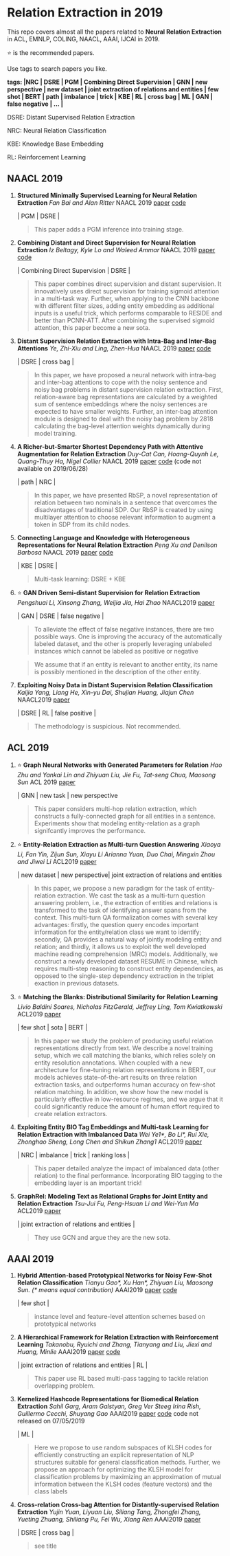 # Relation Extraction in 2019

This repo covers almost all the papers related to **Neural Relation Extraction** in ACL, EMNLP, COLING, NAACL, AAAI, IJCAI in 2019.

:star: is the recommended papers.

Use tags to search papers you like.

**tags: |NRC | DSRE | PGM | Combining Direct Supervision | GNN | new perspective | new dataset | joint extraction of relations and entities | few shot | BERT | path | imbalance | trick | KBE | RL | cross bag | ML | GAN | false negative | ... |**

DSRE: Distant Supervised Relation Extraction

NRC: Neural Relation Classification

KBE: Knowledge Base Embedding

RL: Reinforcement Learning

## NAACL 2019

1. **Structured Minimally Supervised Learning for Neural Relation Extraction**
   _Fan Bai and Alan Ritter_
   NAACL 2019
   [paper](https://arxiv.org/pdf/1904.00118.pdf)
   [code](https://github.com/bflashcp3f/PCNN-NMAR)

   | PGM | DSRE |

   > This paper adds a PGM inference into training stage.

2. **Combining Distant and Direct Supervision for Neural Relation Extraction**
   _Iz Beltagy, Kyle Lo and Waleed Ammar_
   NAACL 2019
   [paper](https://arxiv.org/pdf/1810.12956.pdf)
   [code](https://github.com/allenai/comb_dist_direct_relex)

   | Combining Direct Supervision | DSRE |

   > This paper combines direct supervision and distant supervision. It innovatively uses direct supervision for training sigmoid attention in a multi-task way. Further, when applying to the CNN backbone with different filter sizes, adding entity embedding as additional inputs is a useful trick, which performs comparable to RESIDE and better than PCNN-ATT. After combining the supervised sigmoid attention, this paper become a new sota.   

3. **Distant Supervision Relation Extraction with Intra-Bag and Inter-Bag Attentions**
    _Ye, Zhi-Xiu  and Ling, Zhen-Hua_
    NAACL 2019
    [paper](https://www.aclweb.org/anthology/N19-1288)
    [code](https://github.com/ZhixiuYe/Intra-Bag-and-Inter-Bag-Attentions)

    | DSRE | cross bag |

    >In this paper, we have proposed a neural network
    with intra-bag and inter-bag attentions to cope
    with the noisy sentence and noisy bag problems
    in distant supervision relation extraction. First,
    relation-aware bag representations are calculated
    by a weighted sum of sentence embeddings where
    the noisy sentences are expected to have smaller
    weights. Further, an inter-bag attention module is
    designed to deal with the noisy bag problem by
    2818
    calculating the bag-level attention weights dynamically
    during model training. 

4. **A Richer-but-Smarter Shortest Dependency Path  with Attentive Augmentation for Relation Extraction**
    _Duy-Cat Can, Hoang-Quynh Le, Quang-Thuy Ha, Nigel Collier_
    NAACL 2019 [paper](https://www.aclweb.org/anthology/N19-1298) [code](https://github.com/catcd/RbSP) (code not available on 2019/06/28)

    | path | NRC |

    >In this paper, we have presented RbSP, a novel representation
    of relation between two nominals in a
    sentence that overcomes the disadvantages of traditional
    SDP. Our RbSP is created by using multilayer
    attention to choose relevant information to
    augment a token in SDP from its child nodes.

5. **Connecting Language and Knowledge with Heterogeneous Representations for Neural Relation Extraction**
    _Peng Xu and Denilson Barbosa_ NAACL 2019 [paper](https://arxiv.org/abs/1903.10126) [code](https://github.com/billy-inn/HRERE)

    | KBE | DSRE |

    > Multi-task learning: DSRE + KBE

6. :star: **GAN Driven Semi-distant Supervision for Relation Extraction**
   _Pengshuai Li, Xinsong Zhang, Weijia Jia, Hai Zhao_
   NAACL2019 [paper](https://www.aclweb.org/anthology/N19-1307)

   | GAN | DSRE | false negative |

   >To alleviate the effect of false negative instances, there are two possible ways. One is improving the accuracy of the automatically labeled dataset, and the other is properly leveraging unlabeled instances which cannot be labeled as positive or negative

   >We assume that if an entity is relevant to another entity,
    its name is possibly mentioned in the description of the other entity.

7. **Exploiting Noisy Data in Distant Supervision Relation Classification**
   _Kaijia Yang, Liang He, Xin-yu Dai, Shujian Huang, Jiajun Chen_
   NAACL2019 [paper](https://www.aclweb.org/anthology/N19-1325)
   
   | DSRE | RL | false positive |
   > The methodology is suspicious. Not recommended.

## ACL 2019

1. :star: **Graph Neural Networks with Generated Parameters for Relation**
    _Hao Zhu and Yankai Lin and Zhiyuan Liu, Jie Fu, Tat-seng Chua, Maosong Sun_
    ACL 2019
    [paper](https://arxiv.org/pdf/1902.00756.pdf)

    | GNN | new task | new perspective 

    > This paper considers multi-hop relation extraction, which constructs a fully-connected graph for all entities in a sentence. Experiments show that modeling entity-relation as a graph signifcantly improves the performance. 
2. :star: **Entity-Relation Extraction as Multi-turn Question Answering**
   _Xiaoya Li, Fan Yin, Zijun Sun, Xiayu Li
    Arianna Yuan, Duo Chai, Mingxin Zhou and Jiwei Li_
    ACL2019
    [paper](https://arxiv.org/abs/1905.05529)

    | new dataset | new perspective| joint extraction of relations and entities

    > In this paper, we propose a new paradigm for
the task of entity-relation extraction. We cast
the task as a multi-turn question answering
problem, i.e., the extraction of entities and relations
is transformed to the task of identifying
answer spans from the context. This multi-turn
QA formalization comes with several key advantages:
firstly, the question query encodes
important information for the entity/relation
class we want to identify; secondly, QA provides
a natural way of jointly modeling entity
and relation; and thirdly, it allows us to exploit
the well developed machine reading comprehension
(MRC) models.
    > Additionally, we construct a newly developed
    dataset RESUME in Chinese, which requires
    multi-step reasoning to construct entity dependencies,
    as opposed to the single-step dependency
    extraction in the triplet exaction in previous
    datasets.

3. :star: **Matching the Blanks: Distributional Similarity for Relation Learning**
   _Livio Baldini Soares, Nicholas FitzGerald, Jeffrey Ling, Tom Kwiatkowski_
   ACL2019
   [paper](https://arxiv.org/pdf/1906.03158.pdf)

   | few shot | sota | BERT |

   > In this paper we study the problem of producing
useful relation representations directly from text.
We describe a novel training setup, which we call
matching the blanks, which relies solely on entity
resolution annotations. When coupled with
a new architecture for fine-tuning relation representations in BERT, our models achieves state-of-the-art results on three relation extraction tasks, and outperforms human accuracy on few-shot relation matching. In addition, we show how the new model is particularly effective in low-resource regimes, and we argue that it could significantly reduce the amount of human effort required to create relation extractors.


4. **Exploiting Entity BIO Tag Embeddings and Multi-task Learning for Relation Extraction with Imbalanced Data**
   _Wei Ye1*, Bo Li*, Rui Xie, Zhonghao Sheng, Long Chen and Shikun Zhang1_ ACL2019 [paper](https://arxiv.org/pdf/1906.08931.pdf)

   | NRC | imbalance | trick | ranking loss |

   > This paper detailed analyze the impact of imbalanced data (other relation) to the final performance. Incorporating BIO tagging to the embedding layer is an important trick!

5. **GraphRel: Modeling Text as Relational Graphs for Joint Entity and Relation Extraction**
    _Tsu-Jui Fu, Peng-Hsuan Li and Wei-Yun Ma_ ACL2019 [paper](https://tsujuifu.github.io/pubs/acl19_graph-rel.pdf)

    | joint extraction of relations and entities |

    > They use GCN and argue they are the new sota.


## AAAI 2019

1. **Hybrid Attention-based Prototypical Networks for Noisy Few-Shot Relation Classification**
   _Tianyu Gao*, Xu Han*, Zhiyuan Liu, Maosong Sun. (* means equal contribution)_
   AAAI2019 [paper](https://gaotianyu1350.github.io/assets/aaai2019_hatt_paper.pdf) [code](https://github.com/thunlp/HATT-Proto)

   | few shot |

   > instance level and feature-level attention schemes based on prototypical networks

2. **A Hierarchical Framework for Relation Extraction with Reinforcement Learning**
   _Takanobu, Ryuichi and Zhang, Tianyang and Liu, Jiexi and Huang, Minlie_
   AAAI2019 [paper](https://arxiv.org/pdf/1811.03925.pdf) [code](https://github.com/truthless11/HRL-RE)

   | joint extraction of relations and entities | RL |  

   > This paper use RL based multi-pass tagging to tackle relation overlapping problem.

3. **Kernelized Hashcode Representations for Biomedical Relation Extraction**
   _Sahil Garg, Aram Galstyan, Greg Ver Steeg Irina Rish, Guillermo Cecchi, Shuyang Gao_
   AAAI2019
   [paper](https://arxiv.org/pdf/1711.04044.pdf) [code](https://github.com/sgarg87/HFR) code not released on 07/05/2019

   | ML |

   >Here we propose to use random subspaces of KLSH codes for efficiently constructing an explicit representation of NLP structures suitable for general classification methods. Further, we propose an approach for optimizing the KLSH model for classification problems by maximizing an approximation of mutual information between the KLSH codes (feature vectors) and the class labels


4. **Cross-relation Cross-bag Attention for Distantly-supervised Relation Extraction**
   _Yujin Yuan, Liyuan Liu, Siliang Tang, Zhongfei Zhang, Yueting Zhuang, Shiliang Pu, Fei Wu, Xiang Ren_
   AAAI2019
   [paper](https://arxiv.org/pdf/1812.10604.pdf)

   | DSRE | cross bag |

   > see title

